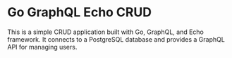 # Go GraphQL Echo CRUD

This is a simple CRUD application built with Go, GraphQL, and Echo framework. It connects to a PostgreSQL database and provides a GraphQL API for managing users.
